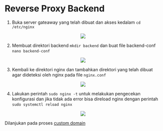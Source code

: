 # Reverse Proxy Backend

1. Buka server gateaway yang telah dibuat dan akses kedalam `cd /etc/nginx` 
<p align="center">
    <img src="https://github.com/rifaicham/dumbways-report/blob/main/BOOTCAMP-DEVOPS/week2/assets/reverse1.jpg" />
</p>

2. Membuat direktori backend `mkdir backend` dan buat file backend-conf `nano backend-conf` 
<p align="center">
    <img src="https://github.com/rifaicham/dumbways-report/blob/main/BOOTCAMP-DEVOPS/week2/assets/reverse2.jpg" />
</p>

3. Kembali ke direktori nginx dan tambahkan direktori yang telah dibuat agar dideteksi oleh nginx pada file `nginx.conf`
<p align="center">
    <img src="https://github.com/rifaicham/dumbways-report/blob/main/BOOTCAMP-DEVOPS/week2/assets/reverse3.jpg" />
</p>

4. Lakukan perintah `sudo nginx -t` untuk melakukan pengecekan konfigurasi dan jika tidak ada error bisa direload nginx dengan perintah `sudo systemctl reload nginx`
<p align="center">
    <img src="https://github.com/rifaicham/dumbways-report/blob/main/BOOTCAMP-DEVOPS/week2/assets/reverse4.jpg" />
</p>

Dilanjukan pada proses [custom domain](https://github.com/rifaicham/dumbways-report/blob/main/BOOTCAMP-DEVOPS/week2/Custom-Domain.md)
